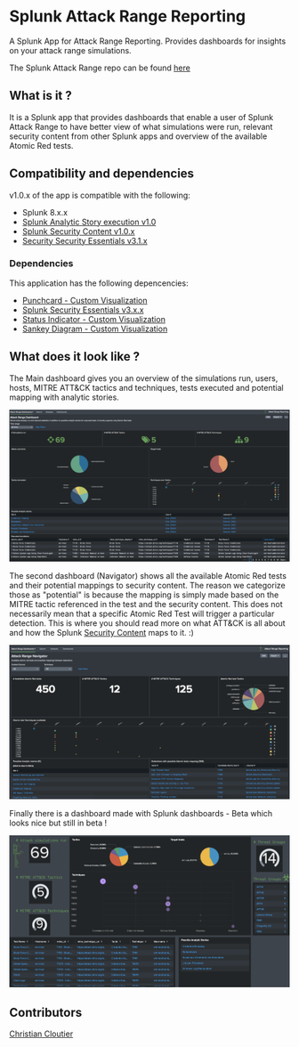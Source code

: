 # Splunk Attack Range Reporting
A Splunk App for Attack Range Reporting. Provides dashboards for insights on your attack range simulations. 

The Splunk Attack Range repo can be found [here](https://github.com/splunk/attack_range)

## What is it ?
It is a Splunk app that provides dashboards that enable a user of Splunk Attack Range to have better view of what simulations were run, relevant security content from other Splunk apps and overview of the available Atomic Red tests.

## Compatibility and dependencies
v1.0.x of the app is compatible with the following:

+ Splunk 8.x.x
+ [Splunk Analytic Story execution v1.0](https://github.com/splunk/analytic_story_execution)
+ [Splunk Security Content v1.0.x](https://splunkbase.splunk.com/app/3449/)
+ [Security Security Essentials v3.1.x](https://splunkbase.splunk.com/app/3435/)

### Dependencies
This application has the following depencencies:

+ [Punchcard - Custom Visualization](https://splunkbase.splunk.com/app/3129/)
+ [Splunk Security Essentials v3.x.x](https://splunkbase.splunk.com/app/3435/)
+ [Status Indicator - Custom Visualization](https://splunkbase.splunk.com/app/3119/)
+ [Sankey Diagram - Custom Visualization](https://splunkbase.splunk.com/app/3112/)

## What does it look like ?

The Main dashboard gives you an overview of the simulations run, users, hosts, MITRE ATT&CK tactics and techniques, tests executed and potential mapping with analytic stories. 

![Main Dashboard](appserver/static/docs/img/ar_main_dashboardv1.0.png?raw=true "Main Dashboard")

The second dashboard (Navigator) shows all the available Atomic Red tests and their potential mappings to security content.  The reason we categorize those as "potential" is because the mapping is simply made based on the MITRE tactic referenced in the test and the security content. This does not necessarily mean that a specific Atomic Red Test will trigger a particular detection.   This is where you should read more on what ATT&CK is all about and how the Splunk [Security Content](https://research.splunk.com) maps to it.  :)


![Navigator](appserver/static/docs/img/ar_navigator_dashboardv1.0.png?raw=true "Navigator")

Finally there is a dashboard made with Splunk dashboards - Beta which looks nice but still in beta !

![Main - Beta](appserver/static/docs/img/ar_dashboards_beta_preview.png?raw=true "Main-Beta")

## Contributors
[Christian Cloutier](https://github.com/ccl0utier)